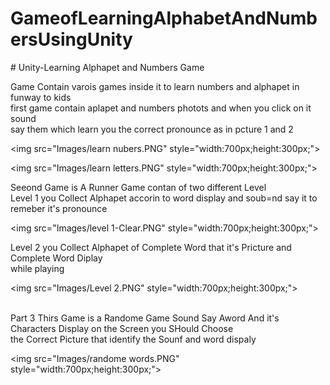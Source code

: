 # GameofLearningAlphabetAndNumbersUsingUnity
<html>
<head>
<meta http-equiv="Content-Type" content="text/html;charset=UTF-8"/>
<title># Unity-Learning Alphapet and Numbers Game</title>
</head>
<body>
<p dir="ltr"># Unity-Learning Alphapet and Numbers Game</p>
<p dir="ltr">Game Contain varois games inside it to learn numbers and alphapet in funway to kids <br>
first game contain aplapet and numbers photots and when you click on it sound <br>
say them which learn you the correct pronounce as in pcture 1 and 2</p>
<p dir="ltr">&lt;img src="Images/learn nubers.PNG" style="width:700px;height:300px;"&gt;<br></p>
<p dir="ltr">&lt;img src="Images/learn letters.PNG" style="width:700px;height:300px;"&gt;<br></p>
<p dir="ltr">Seeond Game is A Runner Game contan of two different Level <br>
Level 1 you Collect Alphapet accorin to word display and soub=nd say it to <br>
remeber it's pronounce<br></p>
<p dir="ltr">&lt;img src="Images/level 1-Clear.PNG" style="width:700px;height:300px;"&gt;<br></p>
<p dir="ltr">Level 2 you Collect Alphapet of Complete Word that it's Pricture and Complete Word Diplay <br>
while playing</p>
<p dir="ltr">&lt;img src="Images/Level 2.PNG" style="width:700px;height:300px;"&gt;<br><br></p>
<p dir="ltr">Part 3 Thirs Game is a Randome Game Sound Say Aword And it's Characters Display on the Screen you SHould Choose<br>
the Correct Picture that identify the Sounf and word dispaly</p>
<p dir="ltr">&lt;img src="Images/randome words.PNG" style="width:700px;height:300px;"&gt;<br>
</p>
</body></html>